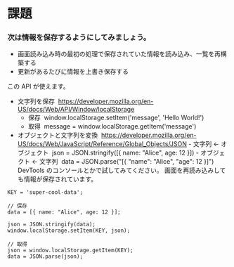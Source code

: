 # 課題

### 次は情報を保存するようにしてみましょう。

- 画面読み込み時の最初の処理で保存されていた情報を読み込み、一覧を再構築する
- 更新があるたびに情報を上書き保存する

この API が使えます。

- 文字列を保存  https://developer.mozilla.org/en-US/docs/Web/API/Window/localStorage
  - 保存  window.localStorage.setItem('message', 'Hello World!')
  - 取得  message = window.localStorage.getItem('message')
- オブジェクトと文字列を変換  https://developer.mozilla.org/en-US/docs/Web/JavaScript/Reference/Global_Objects/JSON - 文字列 ← オブジェクト  json = JSON.stringify([{ name: "Alice", age: 12 }]) - オブジェクト ← 文字列  data = JSON.parse("[{ \"name\": \"Alice\", \"age\": 12 }]")
  DevTools のコンソールとかで試してみてください。
  画面を再読み込みしても情報が保存されています。

```JS
KEY = 'super-cool-data';

// 保存
data = [{ name: "Alice", age: 12 }];

json = JSON.stringify(data);
window.localStorage.setItem(KEY, json);

// 取得
json = window.localStorage.getItem(KEY);
data = JSON.parse(json);
```

